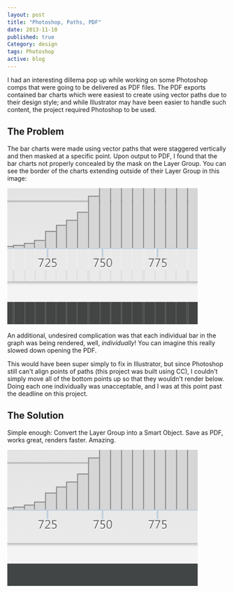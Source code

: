 ```yaml
---
layout: post
title: "Photoshop, Paths, PDF"
date: 2013-11-10
published: true
Category: design
tags: Photoshop
active: blog
---
```


I had an interesting dillema pop up while working on some Photoshop comps that were going to be delivered as PDF files. The PDF exports contained bar charts which were easiest to create using vector paths due to their design style; and while Illustrator may have been easier to handle such content, the project required Photoshop to be used.

## The Problem

The bar charts were made using vector paths that were staggered vertically and then masked at a specific point. Upon output to PDF, I found that the bar charts not properly concealed by the mask on the Layer Group. You can see the border of the charts extending outside of their Layer Group in this image:

<img src="/assets/2013/11/mask-error.png" class="img-responsive" alt="The Masking Error" />

An additional, undesired complication was that each individual bar in the graph was being rendered, well, *individually*! You can imagine this really slowed down opening the PDF.

This would have been super simply to fix in Illustrator, but since Photoshop still can't align points of paths (this project was built using CC), I couldn't simply move all of the bottom points up so that they wouldn't render below. Doing each one individually was unacceptable, and I was at this point past the deadline on this project.

## The Solution

Simple enough: Convert the Layer Group into a Smart Object. Save as PDF, works great, renders faster. Amazing.

<img src="/assets/2013/11/mask-fixed.png" class="img-responsive" alt="Path Masking Fixed Using Smart Objects" />
